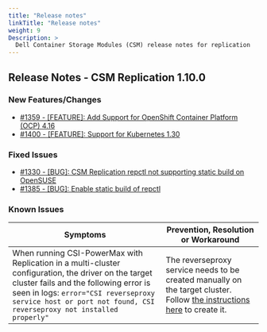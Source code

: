 ```yaml
---
title: "Release notes"
linkTitle: "Release notes"
weight: 9
Description: >
  Dell Container Storage Modules (CSM) release notes for replication
---
```


## Release Notes - CSM Replication 1.10.0












### New Features/Changes

- [#1359 - [FEATURE]: Add Support for OpenShift Container Platform (OCP) 4.16 ](https://github.com/dell/csm/issues/1359)
- [#1400 - [FEATURE]: Support for Kubernetes 1.30](https://github.com/dell/csm/issues/1400)

### Fixed Issues

- [#1330 - [BUG]: CSM Replication repctl not supporting static build on OpenSUSE](https://github.com/dell/csm/issues/1330)
- [#1385 - [BUG]: Enable static build of repctl](https://github.com/dell/csm/issues/1385)

### Known Issues
| Symptoms | Prevention, Resolution or Workaround |
| --- | --- | 
| When running CSI-PowerMax with Replication in a multi-cluster configuration, the driver on the target cluster fails and the following error is seen in logs: `error="CSI reverseproxy service host or port not found, CSI reverseproxy not installed properly"` | The reverseproxy service needs to be created manually on the target cluster. Follow [the instructions here](../../../deployment/csmoperator/modules/replication) to create it.|
